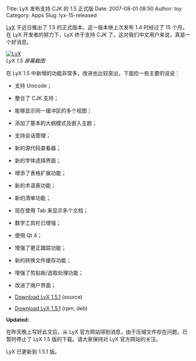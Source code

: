 Title: LyX 发布支持 CJK 的 1.5 正式版
Date: 2007-08-01 08:50
Author: toy
Category: Apps
Slug: lyx-15-released

[LyX](http://linuxtoy.org/archives/lyx.html) 于近日推出了 1.5
的正式版本。这一版本继上次发布 1.4 时经过了 15 个月。在 LyX
开发者的努力下，LyX 终于支持 CJK
了。这对我们中文用户来说，真是一个好消息。

[![LyX](http://i.linuxtoy.org/i/2007/08/lyx_s.jpg)](http://i.linuxtoy.org/i/2007/08/lyx.jpg)  
*LyX 1.5 屏幕截图*

在 LyX 1.5 中新增的功能非常多，改进也比较突出，下面捡一些主要的说说：

-   支持 Unicode；
-   整合了 CJK 支持；
-   能够显示同一缓冲区的多个视图；
-   添加了基本的大纲模式及嵌入主题；
-   支持会话管理；
-   新的源代码查看器；
-   新的字体选择界面；
-   增添了表格扩展功能；
-   新的术语表功能；
-   新的清单功能；
-   现在使用 Tab 来显示多个文档；
-   数学工具栏已增强；
-   使用 Qt 4；
-   增强了更正跟踪功能；
-   新的转换文件缓存功能；
-   增强了剪贴板/选取处理功能；
-   改进了用户界面；

- [Download LyX 1.5.1](ftp://ftp.lyx.org/pub/lyx/stable/) (source)  
- [Download LyX 1.5.1](ftp://ftp.lyx.org/pub/lyx/bin/1.5.1/) (rpm, deb)

**Updated:**

在昨天晚上写好此文后，从 LyX
官方网站得到消息，由于压缩文件存在问题，已暂时停止了 LyX 1.5
版的下载。请大家保持对 LyX 官方网站的关注。

LyX 已更新到 1.5.1 版。
